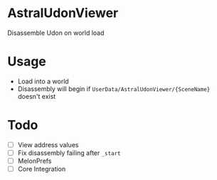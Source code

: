 # AstralUdonViewer
Disassemble Udon on world load

# Usage
- Load into a world
- Disassembly will begin if `UserData/AstralUdonViewer/{SceneName}` doesn't exist
 
# Todo
- [ ] View address values
- [ ] Fix disassembly failing after `_start`
- [ ] MelonPrefs
- [ ] Core Integration
